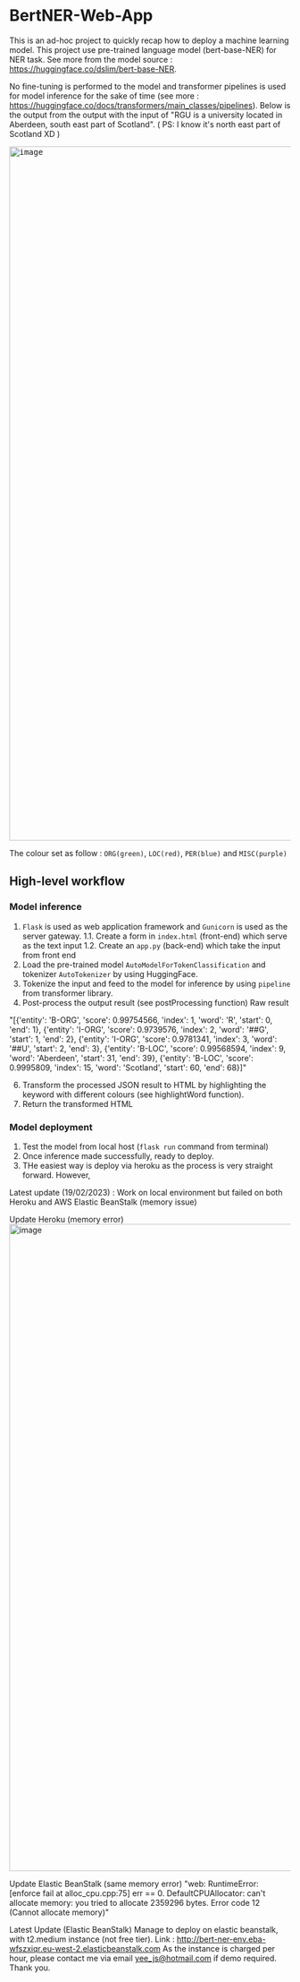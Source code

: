 # BertNER-Web-App

This is an ad-hoc project to quickly recap how to deploy a machine learning model. This project use pre-trained language model (bert-base-NER) for NER task. See more from the model source : https://huggingface.co/dslim/bert-base-NER. 

No fine-tuning is performed to the model and transformer pipelines is used for model inference for the sake of time (see more : https://huggingface.co/docs/transformers/main_classes/pipelines). Below is the output from the output with the input of "RGU is a university located in Aberdeen, south east part of Scotland". 
( PS: I know it's north east part of Scotland XD )

<kbd>
<img width="1240" alt="image" src="https://user-images.githubusercontent.com/37623890/219695853-f5e132ec-ab00-4535-9bd4-8631db29970c.png">
</kbd>

The colour set as follow : `ORG(green)`, `LOC(red)`, `PER(blue)` and `MISC(purple)`

## High-level workflow
### Model inference
1. `Flask` is used as web application framework and `Gunicorn` is used as the server gateway.
  1.1. Create a form in `index.html` (front-end) which serve as the text input
  1.2. Create an `app.py` (back-end) which take the input from front end
2. Load the pre-trained model `AutoModelForTokenClassification` and tokenizer `AutoTokenizer` by using HuggingFace.
3. Tokenize the input and feed to the model for inference by using `pipeline` from transformer library.
4. Post-process the output result (see postProcessing function)
Raw result 

"[{'entity': 'B-ORG',
  'score': 0.99754566,
  'index': 1,
  'word': 'R',
  'start': 0,
  'end': 1},
 {'entity': 'I-ORG',
  'score': 0.9739576,
  'index': 2,
  'word': '##G',
  'start': 1,
  'end': 2},
 {'entity': 'I-ORG',
  'score': 0.9781341,
  'index': 3,
  'word': '##U',
  'start': 2,
  'end': 3},
 {'entity': 'B-LOC',
  'score': 0.99568594,
  'index': 9,
  'word': 'Aberdeen',
  'start': 31,
  'end': 39},
 {'entity': 'B-LOC',
  'score': 0.9995809,
  'index': 15,
  'word': 'Scotland',
  'start': 60,
  'end': 68}]"
  
6. Transform the processed JSON result to HTML by highlighting the keyword with different colours (see highlightWord function).
7. Return the transformed HTML
### Model deployment
1. Test the model from local host (`flask run` command from terminal)
2. Once inference made successfully, ready to deploy.
3. THe easiest way is deploy via heroku as the process is very straight forward. However, 


Latest update (19/02/2023) : Work on local environment but failed on both Heroku and AWS Elastic BeanStalk (memory issue)

Update Heroku (memory error)
<img width="1156" alt="image" src="https://user-images.githubusercontent.com/37623890/219966869-0152ac29-53da-4fb5-b4d4-8cb065641289.png">

Update Elastic BeanStalk (same memory error)
"web: RuntimeError: [enforce fail at alloc_cpu.cpp:75] err == 0. DefaultCPUAllocator: can't allocate memory: you tried to allocate 2359296 bytes. Error code 12 (Cannot allocate memory)"

Latest Update (Elastic BeanStalk)
Manage to deploy on elastic beanstalk, with t2.medium instance (not free tier).
Link :  http://bert-ner-env.eba-wfszxiqr.eu-west-2.elasticbeanstalk.com
As the instance is charged per hour, please contact me via email yee_js@hotmail.com if demo required. Thank you.

